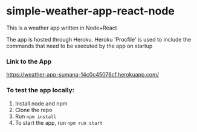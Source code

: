 # simple-weather-app-react-node

This is a weather app written in Node+React

The app is hosted through Heroku.
Heroku 'Procfile' is used to include the commands that need to be executed by the app on startup

### Link to the App
https://weather-app-sumana-14c0c45076cf.herokuapp.com/


### To test the app locally:
1. Install node and npm
2. Clone the repo
3. Run `npm install`
4. To start the app, run `npm run start`